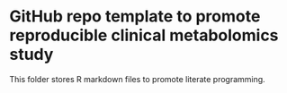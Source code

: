 # GitHub repo template to promote reproducible clinical metabolomics study

This folder stores R markdown files to promote literate programming.
